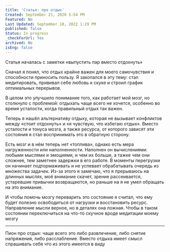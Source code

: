 ```yaml
---
title: 'Статья: про отдых'
Created: September 21, 2020 5:54 PM
Featured: No
Last Updated: September 18, 2022 1:29 PM
published: false
Status: In progress
_checkForUrl: Yes
archived: No
isEng: false
---
```


Статья началась с заметки «выпустить пар вместо отдохнуть»

Сначал я понял, что отдых крайне важен для моего самочувствия и способности приносить пользу. Я закопался в эту тему: стал медитировать, прививал себе любовь к скуке и строил график оптимальных перерывов.

В целом это улучшило понимание того, как работает мой мозг, но столкнуло с проблемой: отдыхать чаще всего не хочется, особенно во время усталости, когда правильный отдых так важен.

Теперь я нашёл альтернативу отдыху, которая не вызывает конфликтов между «стоит отдохнуть» и «я чувствую, что избегаю отдых». Вместо усталости и тонуса мозга, а также ресурса, от которого зависят эти состояния я стал воспринимать это в обратную сторону.

Есть мозг и в нём теперь нет «топлива», однако есть мера нагруженности или наполненности. Наполнен он вычислениями: любыми мыслями и эмоциями, и чем их больше, а тажке чем они сложнее, тем заметнее задержки в его работе. В моменты перегрузки он начинает подтормаживать и не успевает обрабатывать очередь из множества задачек. Из-за этого я замечаю, что я прерываюсь на длинных мыслях, моё внимание скачет, зрение рассеивается, устаревшие привычки возвращаются, но раньше на я не умел обращать на это внимание.

И чтобы помочь мозгу переварить это состояние я считал, что ему будет полезно освободиться от нагрузки и восстановить ресурс. Направление мысли верное, но в 
деталях она ложная. Чтобы в таком состоянии переключиться на что-то скучное вроде медитации моему мозгу 

---

Пион про отдых: чаще всего это либо развлечение, либо снятие напряжения, либо расслабление. Вместо отдыха имеет смысл спрашивать себя что из этого имеется в виду